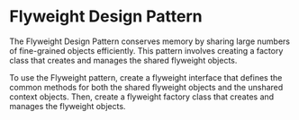 # Flyweight Design Pattern

The Flyweight Design Pattern conserves memory by sharing large numbers of fine-grained objects efficiently. This pattern involves creating a factory class that creates and manages the shared flyweight objects.

To use the Flyweight pattern, create a flyweight interface that defines the common methods for both the shared flyweight objects and the unshared context objects. Then, create a flyweight factory class that creates and manages the flyweight objects.